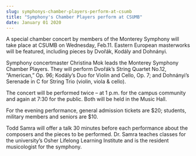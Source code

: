 ```yaml
---
slug: symphonys-chamber-players-perform-at-csumb
title: "Symphony's Chamber Players perform at CSUMB"
date: January 01 2020
---
```


 
<p>
  A special chamber concert by members of the Monterey Symphony will take place
  at CSUMB on Wednesday, Feb.11. Eastern European masterworks will be featured,
  including pieces by Dvořák, Kodály and Dohnányi.
</p>
<p>
  Symphony concertmaster Christina Mok leads the Monterey Symphony Chamber
  Players. They will perform Dvořák’s String Quartet No.12, “American,” Op. 96;
  Kodály’s Duo for Violin and Cello, Op. 7; and Dohnányi’s Serenade in C for
  String Trio &#40;violin, viola &amp; cello&#41;.
</p>
<p>
  The concert will be performed twice – at 1 p.m. for the campus community and
  again at 7:30 for the public. Both will be held in the Music Hall.
</p>
<p>
  For the evening performance, general admission tickets are $20; students,
  military members and seniors are $10.
</p>
<p>
  Todd Samra will offer a talk 30 minutes before each performance about the
  composers and the pieces to be performed. Dr. Samra teaches classes for the
  university’s Osher Lifelong Learning Institute and is the resident
  musicologist for the symphony.
</p>
 
